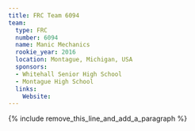 ```yaml
---
title: FRC Team 6094
team:
  type: FRC
  number: 6094
  name: Manic Mechanics
  rookie_year: 2016
  location: Montague, Michigan, USA
  sponsors:
  - Whitehall Senior High School
  - Montague High School
  links:
    Website:
---
```


{% include remove_this_line_and_add_a_paragraph %}